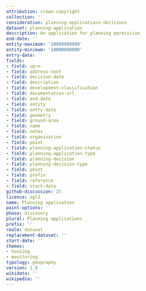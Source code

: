 ```yaml
---
attribution: crown-copyright
collection: ''
consideration: planning-applications-decisions
dataset: planning-application
description: An application for planning permission
end-date: ''
entity-maximum: '10999999999'
entity-minimum: '10000000000'
entry-date: ''
fields:
- field: uprn
- field: address-text
- field: decision-date
- field: description
- field: development-classification
- field: documentation-url
- field: end-date
- field: entity
- field: entry-date
- field: geometry
- field: ground-area
- field: name
- field: notes
- field: organisation
- field: point
- field: planning-application-status
- field: planning-application-type
- field: planning-decision
- field: planning-decision-type
- field: point
- field: prefix
- field: reference
- field: start-date
github-discussion: 25
licence: ogl3
name: Planning application
paint-options: ''
phase: discovery
plural: Planning applications
prefix: ''
realm: dataset
replacement-dataset: ''
start-date: ''
themes:
- housing
- monitoring
typology: geography
version: 1.0
wikidata: ''
wikipedia: ''
---
```

